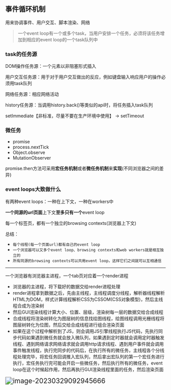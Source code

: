 ## 事件循环机制

用来协调事件、用户交互、脚本渲染、网络

> 一个event loop有一个或多个task，当用户安排一个任务，必须将该任务增加到相应的event loop的一个task队列中

### task的任务源

DOM操作任务源：一个元素以非阻塞形式插入

用户交互任务源：用于对于用户交互做出的反应，例如键盘输入响应用户的操作必须用task队列

网络任务源：相应网络活动

history任务源：当调用history.back()等类似的api时，将任务插入task队列

setImmediate【非标准，尽量不要在生产环境中使用】 -> setTimeout

### 微任务

- promise
- process.nextTick
- Object.observe
- MutationObserver

promise.then方法可采用**宏任务机制**或者**微任务机制**来**实现**(不同浏览器之间的差异)

### event loops大致做什么

有两种event loops：一种在上下文，一种在workers中

**一个同源的url页面**上下文**至多只有一个**event loop

每一个标签页，都有一个独立的browsing contexts(浏览器上下文)

总结：

- `每个线程(每一个页面url)都有自己的event loop`
- `一个浏览器可以又多个event loop、browsing contexts和web workers就是相互独立的`
- `所有同源的browsing contexts可以共用event loop，这样它们之间就可以互相通信`



---

一个浏览器有浏览器主进程，一个tab页对应着一个render进程

- 浏览器的主进程，将下载好的数据交给render进程处理
- render进程拿到数据之后，先由主线程，主线程调度分线程，解析器线程解析HTML为DOM，样式计算线程解析CSS为CSSOM(CSS对象模型)，然后主线程合成为渲染树
- 然后GUI渲染线程计算大小、位置、层级，渲染树每一层的数据交给合成线程
- 合成线程将渲染树转化为图层树的信息找绘图线程，绘图线程调用光栅线程将图层树转化为位图，然后交给合成线程进行组合渲染页面
- 如果在这个过程中解析到了JS，则会调用JS引擎线程执行JS代码，先执行同步代码如果遇到微任务就会放入微队列，如果遇到定时器就会调用定时器触发线程、遇到网络请求网络请求就会调用http请求线程、遇到用户事件就会调用事件触发线程，执行完同步的代码后，在执行所有的微任务，主线程各个分线程处理完毕，将宏任务回调推入宏队列，然后拿出宏队列的第一个宏任务进行执行，宏任务执行完可能会开启一些微任务，然后执行所有的微任务，event loop在这个时候起作用，然后再执行GUI渲染线程里面的任务，然后渲染页面

<img src="C:\Users\YANGY\AppData\Roaming\Typora\typora-user-images\image-20230329092945666.png" alt="image-20230329092945666" style="zoom:150%;" />